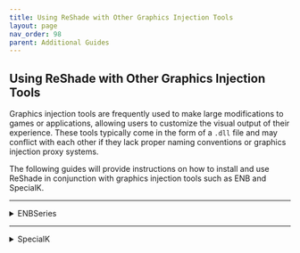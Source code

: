 ```yaml
---
title: Using ReShade with Other Graphics Injection Tools
layout: page
nav_order: 98
parent: Additional Guides
---
```


## **Using ReShade with Other Graphics Injection Tools**

Graphics injection tools are frequently used to make large modifications to games or applications, allowing users to customize the visual output of their experience. These tools typically come in the form of a `.dll` file and may conflict with each other if they lack proper naming conventions or graphics injection proxy systems.

The following guides will provide instructions on how to install and use ReShade in conjunction with graphics injection tools such as ENB and SpecialK.

---

<details markdown="block" class="details-tree">
<summary>ENBSeries</summary>

ENBSeries is a project developed by Boris Vorontsov that allows users to massively overhaul the visuals of games it is built for. It is a powerful graphics modification tool that can greatly enhance the visual quality of it's games. One of the key features of ENBSeries is its flexibility and customization options. Users can tweak various parameters and settings to achieve their desired visual style. This level of customization allows for a highly personalized gaming experience, tailored to individual preferences.

---

## Installing ENB alongside ReShade:

When multiple mods are combined in a single game, various issues can arise, such as conflicting file names or simultaneous access to internal game resources, that can result in glitches or crashes.

ENBSeries is commonly used in conjunction with ReShade to provide additional customization options for game visuals.

Unlike ReShade, ENBSeries is not a generic tool. Each game requires its own specific version of ENBSeries for compatibility. However, it offers access to a wider range of internal game resources that are tailored to that specific game, such as time of day, information about textures ingame, skin detection, and more.

---

<details markdown="block" class="details-tree">
<summary>Loading ReShade and ENB via ENBProxy</summary>

1. Download [ENBSeries](http://enbdev.com/download.html) for the game you want to use. It's recommended to look for websites that already provide ENB presets, as the default download only includes a few example shaders.

2. Extract the contents of the downloaded zip/rar file into the root folder of your game. If you're unsure about the location of the root folder, refer to [our guide on finding your game's executable](https://guides.martysmods.com/docs/additional-guides/finding-your-game-executable-and-directory/) for assistance.

3. Rename the ReShade `.dll` file to `reshade.dll`.

4. Open the `enbseries.ini` file and edit the following lines:
```
EnableProxyLibrary=true
InitProxyFunctions=false
ProxyLibrary=reshade.dll
```
5.  Save the edits you made.

{: .warning }
Make sure to follow the capitalization as shown in the guide, otherwise you will have problems loading ENB or ReShade.


</details>

---

<details markdown="block" class="details-tree">
<summary>Loading ReShade and ENB via Ultimate ASI Loader</summary>

For older DirectX 9 games we might need some other mods to make everything work together, one of those is [Ultimate ASI Loader](https://github.com/ThirteenAG/Ultimate-ASI-Loader).

1. Download the latest [ASI Loader](https://github.com/ThirteenAG/Ultimate-ASI-Loader/releases/) release.

2. Extract the contents of the downloaded zip/rar file into the root folder of your game. If you're unsure about the location of the root folder, refer to [this guide](https://guides.martysmods.com/docs/additional-guides/finding-your-game-executable-and-directory/) for assistance.

3. If there are conflicting file names for the ASI Loader file, you can use one of the examples listed below.

![ASI File names](../images/using-reshade-with-other-grapahics-injection-tools/ASI_filenames.webp)

4. create a new folder called `plugins` in the root folder of the game.

5. Move the ReShade files to the plugins folder, these being:
```
reshade-shaders
ReShade.ini
ReshadePreset.ini
d3d9.dll
```
6. After moving the ReShade files to the plugins folder, change the extension on the ReShade file from `d3d9.dll` to `d3d9.asi`

7. Download and extract the ENBSeries files into the root folder of the game.

{: .important  }

The ReShade installation is now being loaded from the plugins folder, every new shader and texture added should go into ``GAME_FOLDER/plugins/reshade-shaders/`` and ReShade Addons should go into ``GAME_FOLDER/plugins/``

</details>

</details>

---

<details markdown="block" class="details-tree">
<summary>SpecialK</summary>

SpecialK is a project developed by Kaldaien that aims to improve game performance and provide additional features for PC games, such as fine tunning HDR settings and providing support for custom textures. It is a powerful tool that can help optimize games and enhance the overall gaming experience. 

---

## Installing ReShade alongside SpecialK

As with any combination of mods, installing SpecialK with ReShade may cause issues with games ranging from graphical glitches to stutters, bad performance and crashes.

---

<details markdown="block" class="details-tree">
<summary>Loading ReShade and SpecialK</summary>

1. Download and install [Special K Injection Frontend (SKIF)](https://www.special-k.info/).

2. The installer will create a shortcut on your desktop. Upon the first launch, it will automatically detect and list all the games installed on your PC.

3. Install ReShade following the usual installation process.

4. Double-click on the game in the SpecialK launcher, and it will launch with both SpecialK and ReShade.

5. To open the SpecialK GUI, press `Ctrl + Shift + Backspace`.

![SpecialK Shortcut](../images/using-reshade-with-other-grapahics-injection-tools/crtl_shift_backspace.webp)

For more information check out he official SpecialK [wiki](https://wiki.special-k.info/en/SpecialK/ReShade) page for ReShade

{: .warning}

Do not use SpecialK in multiplayer games.

</details>

</details>
